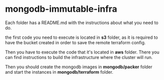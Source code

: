 # mongodb-immutable-infra

Each folder has a README.md with the instructions about what you need to do.

the first code you need to execute is located in **s3** folder, as it is required to have the bucket created in order to save the remote terraform config.

Then you have to execute the code that it's located in **aws** folder. There you can find instructions to build the infrastructure where the cluster will run.

Then you should create the mongodb images in **mongodb/packer** folder and start the instances in **mongodb/terraform** folder.
